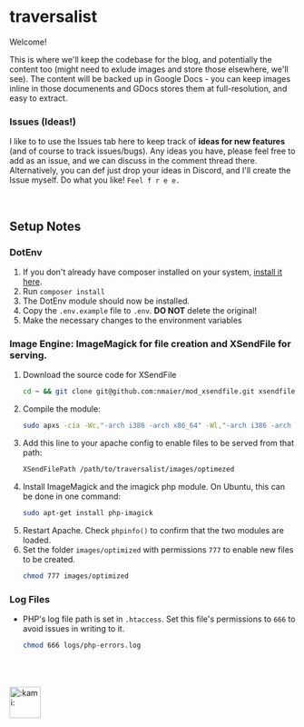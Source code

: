 # traversalist

Welcome!

This is where we'll keep the codebase for the blog, and potentially the content too (might need to exlude images and store those elsewhere, we'll see). The content will be backed up in Google Docs - you can keep images inline in those documenents and GDocs stores them at full-resolution, and easy to extract.

### Issues (Ideas!)

I like to to use the Issues tab here to keep track of **ideas for new features** (and of course to track issues/bugs). Any ideas you have, please feel free to add as an issue, and we can discuss in the comment thread there. Alternatively, you can def just drop your ideas in Discord, and I'll create the Issue myself. Do what you like! `Feel f r e e.`

<br>

## Setup Notes

### DotEnv

1. If you don't already have composer installed on your system, <a href="https://getcomposer.org/download/" target="_blank">install it here</a>.
2. Run `composer install`
3. The DotEnv module should now be installed.
4. Copy the `.env.example` file to `.env`. **DO NOT** delete the original!
5. Make the necessary changes to the environment variables

<!-- <br> -->

### Image Engine: ImageMagick for file creation and XSendFile for serving.

1. Download the source code for XSendFile
	```sh
	cd ~ && git clone git@github.com:nmaier/mod_xsendfile.git xsendfile-source && cd xsendfile-source
	```
2. Compile the module:
	```sh
	sudo apxs -cia -Wc,"-arch i386 -arch x86_64" -Wl,"-arch i386 -arch x86_64" mod_xsendfile.c
	```
3. Add this line to your apache config to enable files to be served from that path:
	```apache
	XSendFilePath /path/to/traversalist/images/optimezed
	```
4. Install ImageMagick and the imagick php module. On Ubuntu, this can be done in one command:
	```sh
	sudo apt-get install php-imagick
	```
5. Restart Apache. Check `phpinfo()` to confirm that the two modules are loaded.
6. Set the folder `images/optimized` with permissions `777` to enable new files to be created.
	```sh
	chmod 777 images/optimized
	```

### Log Files

- PHP's log file path is set in `.htaccess`. Set this file's permissions to `666` to avoid issues in writing to it.
	```sh
	chmod 666 logs/php-errors.log
	```


<br><br><br>
<img alt=":kami:" src="https://cdn.discordapp.com/attachments/509601705789358083/673662258546606122/Kami.png" width="55">
